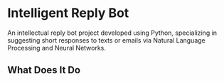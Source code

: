 # Intelligent Reply Bot

An intellectual reply bot project developed using Python, specializing in suggesting short responses to texts or emails via Natural Language Processing and Neural Networks.

## What Does It Do